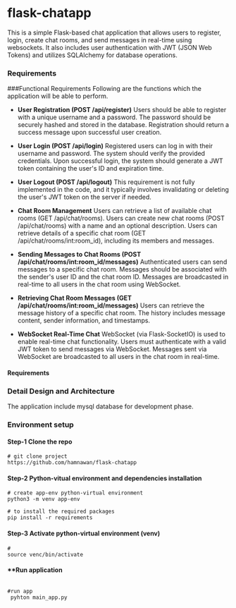 # flask-chatapp
This is a simple Flask-based chat application that allows users to register, login, create chat rooms, and send messages in real-time using websockets. It also includes user authentication with JWT (JSON Web Tokens) and utilizes SQLAlchemy for database operations.
### Requirements
###Functional Requirements
Following are the functions which the application will be able to perform.
* **User Registration (POST /api/register)**
Users should be able to register with a unique username and a password.
The password should be securely hashed and stored in the database.
Registration should return a success message upon successful user creation.

* **User Login (POST /api/login)**
Registered users can log in with their username and password.
The system should verify the provided credentials.
Upon successful login, the system should generate a JWT token containing the user's ID and expiration time.

* **User Logout (POST /api/logout)**
This requirement is not fully implemented in the code, and it typically involves invalidating or deleting the user's JWT token on the server if needed.

* **Chat Room Management**
Users can retrieve a list of available chat rooms (GET /api/chat/rooms).
Users can create new chat rooms (POST /api/chat/rooms) with a name and an optional description.
Users can retrieve details of a specific chat room (GET /api/chat/rooms/int:room_id), including its members and messages.

* **Sending Messages to Chat Rooms (POST /api/chat/rooms/int:room_id/messages)**
Authenticated users can send messages to a specific chat room.
Messages should be associated with the sender's user ID and the chat room ID.
Messages are broadcasted in real-time to all users in the chat room using WebSocket.

* **Retrieving Chat Room Messages (GET /api/chat/rooms/int:room_id/messages)**
Users can retrieve the message history of a specific chat room.
The history includes message content, sender information, and timestamps.

* **WebSocket Real-Time Chat**
WebSocket (via Flask-SocketIO) is used to enable real-time chat functionality.
Users must authenticate with a valid JWT token to send messages via WebSocket.
Messages sent via WebSocket are broadcasted to all users in the chat room in real-time.
#### Requirements

### Detail Design and Architecture
The application include mysql database for development phase.
### Environment setup

#### **Step-1** Clone the repo

```
# git clone project
https://github.com/hamnawan/flask-chatapp
```
#### **Step-2** Python-vitual environment and dependencies installation

```
# create app-env python-virtual environment
python3 -m venv app-env

# to install the required packages
pip install -r requirements
```

#### **Step-3** Activate python-virtual environment (venv)
```
# 
source venc/bin/activate
```

#### **Run application
```

#run app
 pyhton main_app.py

```
 
